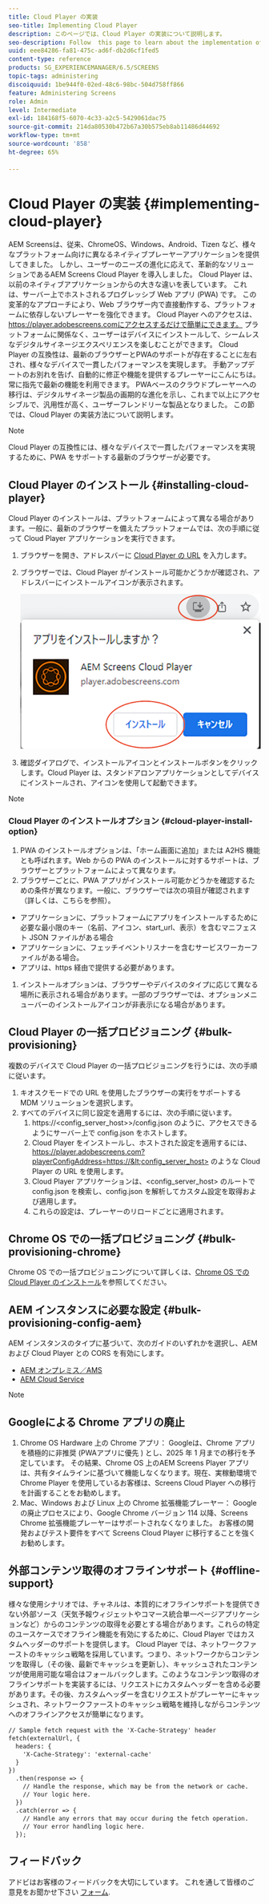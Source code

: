 ```yaml
---
title: Cloud Player の実装
seo-title: Implementing Cloud Player
description: このページでは、Cloud Player の実装について説明します。
seo-description: Follow  this page to learn about the implementation of the Cloud Player.
uuid: eee84286-fa81-475c-ad6f-db2d6cf1fed5
content-type: reference
products: SG_EXPERIENCEMANAGER/6.5/SCREENS
topic-tags: administering
discoiquuid: 1be944f0-02ed-48c6-98bc-504d758ff866
feature: Administering Screens
role: Admin
level: Intermediate
exl-id: 184168f5-6070-4c33-a2c5-5429061dac75
source-git-commit: 214da80530b472b67a30b575eb8ab11486d44692
workflow-type: tm+mt
source-wordcount: '858'
ht-degree: 65%

---
```


# Cloud Player の実装  {#implementing-cloud-player}

AEM Screensは、従来、ChromeOS、Windows、Android、Tizen など、様々なプラットフォーム向けに異なるネイティブプレーヤーアプリケーションを提供してきました。 しかし、ユーザーのニーズの進化に応えて、革新的なソリューションであるAEM Screens Cloud Player を導入しました。
Cloud Player は、以前のネイティブアプリケーションからの大きな違いを表しています。 これは、サーバー上でホストされるプログレッシブ Web アプリ (PWA) です。 この変革的なアプローチにより、Web ブラウザー内で直接動作する、プラットフォームに依存しないプレーヤーを強化できます。
Cloud Player へのアクセスは、https://player.adobescreens.comにアクセスするだけで簡単にできます。 プラットフォームに関係なく、ユーザーはデバイスにインストールして、シームレスなデジタルサイネージエクスペリエンスを楽しむことができます。 Cloud Player の互換性は、最新のブラウザーとPWAのサポートが存在することに左右され、様々なデバイスで一貫したパフォーマンスを実現します。 手動アップデートのお別れを告げ、自動的に修正や機能を提供するプレーヤーにこんにちは。常に指先で最新の機能を利用できます。 PWAベースのクラウドプレーヤーへの移行は、デジタルサイネージ製品の画期的な進化を示し、これまで以上にアクセシブルで、汎用性が高く、ユーザーフレンドリーな製品となりました。
この節では、Cloud Player の実装方法について説明します。


>[!NOTE]
>
>Cloud Player の互換性には、様々なデバイスで一貫したパフォーマンスを実現するために、PWA をサポートする最新のブラウザーが必要です。

## Cloud Player のインストール {#installing-cloud-player}

Cloud Player のインストールは、プラットフォームによって異なる場合があります。一般に、最新のブラウザーを備えたプラットフォームでは、次の手順に従って Cloud Player アプリケーションを実行できます。

1. ブラウザーを開き、アドレスバーに [Cloud Player の URL](https://player.adobescreens.com) を入力します。
1. ブラウザーでは、Cloud Player がインストール可能かどうかが確認され、アドレスバーにインストールアイコンが表示されます。

   ![画像](/help/user-guide/assets/cloud-player-install.png)

1. 確認ダイアログで、インストールアイコンとインストールボタンをクリックします。Cloud Player は、スタンドアロンアプリケーションとしてデバイスにインストールされ、アイコンを使用して起動できます。

>[!NOTE]
>
>### Cloud Player のインストールオプション {#cloud-player-install-option}
>
1. PWA のインストールオプションは、「ホーム画面に追加」または A2HS 機能とも呼ばれます。Web からの PWA のインストールに対するサポートは、ブラウザーとプラットフォームによって異なります。
1. ブラウザーごとに、PWA アプリがインストール可能かどうかを確認するための条件が異なります。一般に、ブラウザーでは次の項目が確認されます（詳しくは、こちらを参照）。
* アプリケーションに、プラットフォームにアプリをインストールするために必要な最小限のキー（名前、アイコン、start_url、表示）を含むマニフェスト JSON ファイルがある場合
* アプリケーションに、フェッチイベントリスナーを含むサービスワーカーファイルがある場合。
* アプリは、https 経由で提供する必要があります。
1. インストールオプションは、ブラウザーやデバイスのタイプに応じて異なる場所に表示される場合があります。一部のブラウザーでは、オプションメニューバーのインストールアイコンが非表示になる場合があります。

## Cloud Player の一括プロビジョニング {#bulk-provisioning}

複数のデバイスで Cloud Player の一括プロビジョニングを行うには、次の手順に従います。

1. キオスクモードでの URL を使用したブラウザーの実行をサポートする MDM ソリューションを選択します。
1. すべてのデバイスに同じ設定を適用するには、次の手順に従います。
   1. https://&lt;config_server_host>>/config.json のように、アクセスできるようにサーバー上で config.json をホストします。
   1. Cloud Player をインストールし、ホストされた設定を適用するには、https://player.adobescreens.com?playerConfigAddress=https://&lt;config_server_host> のような Cloud Player の URL を使用します。
   1. Cloud Player アプリケーションは、&lt;config_server_host> のルートで config.json を検索し、config.json を解析してカスタム設定を取得および適用します。
   1. これらの設定は、プレーヤーのリロードごとに適用されます。

## Chrome OS での一括プロビジョニング {#bulk-provisioning-chrome}

Chrome OS での一括プロビジョニングについて詳しくは、[Chrome OS での Cloud Player のインストール](https://main--screens-franklin-documentation--hlxscreens.hlx.page/updates/cloud-player/guides/chromeos-install-cloud-player)を参照してください。

## AEM インスタンスに必要な設定 {#bulk-provisioning-config-aem}

AEM インスタンスのタイプに基づいて、次のガイドのいずれかを選択し、AEM および Cloud Player との CORS を有効にします。
* [AEM オンプレミス／AMS](https://main--screens-franklin-documentation--hlxscreens.hlx.live/updates/cloud-player/guides/cors-settings-aem-onpremandams)
* [AEM Cloud Service](https://main--screens-franklin-documentation--hlxscreens.hlx.live/updates/cloud-player/guides/cors-settings-aem-cs)

>[!NOTE]
>
## Googleによる Chrome アプリの廃止
1. Chrome OS Hardware 上の Chrome アプリ： Googleは、Chrome アプリを積極的に非推奨 (PWAアプリに優先 ) とし、2025 年 1 月までの移行を予定しています。 その結果、Chrome OS 上のAEM Screens Player アプリは、共有タイムラインに基づいて機能しなくなります。現在、実稼動環境で Chrome Player を使用しているお客様は、Screens Cloud Player への移行を計画することをお勧めします。
2. Mac、Windows および Linux 上の Chrome 拡張機能プレーヤー： Googleの廃止プロセスにより、Google Chrome バージョン 114 以降、Screens Chrome 拡張機能プレーヤーはサポートされなくなりました。 お客様の開発およびテスト要件をすべて Screens Cloud Player に移行することを強くお勧めします。

## 外部コンテンツ取得のオフラインサポート {#offline-support}

様々な使用シナリオでは、チャネルは、本質的にオフラインサポートを提供できない外部ソース（天気予報ウィジェットやコマース統合単一ページアプリケーションなど）からのコンテンツの取得を必要とする場合があります。これらの特定のユースケースでオフライン機能を有効にするために、Cloud Player ではカスタムヘッダーのサポートを提供します。
Cloud Player では、ネットワークファーストのキャッシュ戦略を採用しています。つまり、ネットワークからコンテンツを取得し（その後、最新でキャッシュを更新し）、キャッシュされたコンテンツが使用用可能な場合はフォールバックします。このようなコンテンツ取得のオフラインサポートを実装するには、リクエストにカスタムヘッダーを含める必要があります。その後、カスタムヘッダーを含むリクエストがプレーヤーにキャッシュされ、ネットワークファーストのキャッシュ戦略を維持しながらコンテンツへのオフラインアクセスが簡単になります。

```
// Sample fetch request with the 'X-Cache-Strategy' header
fetch(externalUrl, {
  headers: {
    'X-Cache-Strategy': 'external-cache'
  }
})
  .then(response => {
    // Handle the response, which may be from the network or cache.
    // Your logic here.
  })
  .catch(error => {
    // Handle any errors that may occur during the fetch operation.
    // Your error handling logic here.
  }); 
```

## フィードバック

アドビはお客様のフィードバックを大切にしています。 これを通して皆様のご意見をお聞かせ下さい [フォーム](https://forms.office.com/r/MQXX9JsuEd).
